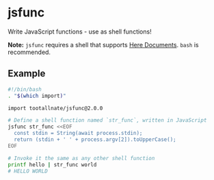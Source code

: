 # jsfunc

Write JavaScript functions - use as shell functions!

**Note:** `jsfunc` requires a shell that supports [Here
Documents](http://tldp.org/LDP/abs/html/here-docs.html). `bash` is recommended.

## Example

```bash
#!/bin/bash
. "$(which import)"

import tootallnate/jsfunc@2.0.0

# Define a shell function named `str_func`, written in JavaScript
jsfunc str_func <<EOF
  const stdin = String(await process.stdin);
  return (stdin + ' ' + process.argv[2]).toUpperCase();
EOF

# Invoke it the same as any other shell function
printf hello | str_func world
# HELLO WORLD
```
